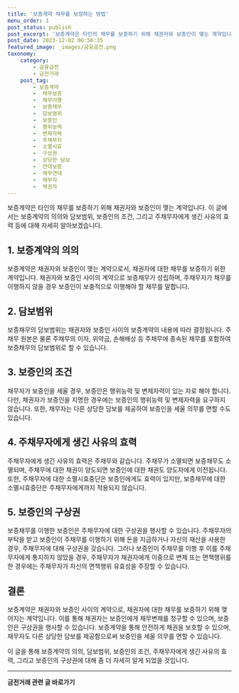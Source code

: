 ```yaml
---
title: '보증계약 채무를 보장하는 방법'
menu_order: 1
post_status: publish
post_excerpt: '보증계약은 타인의 채무를 보증하기 위해 채권자와 보증인이 맺는 계약입니다. 이 글에서는 보증계약의 의의와 담보범위, 보증인의 조건, 그리고 주채무자에게 생긴 사유의 효력 등에 대해 자세히 알아보겠습니다.'
post_date: 2023-12-02 06:56:35
featured_image: _images/금융금전.png
taxonomy:
    category:
        - 금융금전
        - 금전거래
    post_tag:
        - 보증계약
        -  채무보증
        -  채무이행
        -  보증채무
        -  담보범위
        -  보증인
        -  행위능력
        -  변제자력
        -  주채무자
        -  소멸시효
        -  구상권
        -  상당한 담보
        -  연대보증
        -  채무연대
        -  채무자
        -  채권자
---
```



보증계약은 타인의 채무를 보증하기 위해 채권자와 보증인이 맺는 계약입니다. 이 글에서는 보증계약의 의의와 담보범위, 보증인의 조건, 그리고 주채무자에게 생긴 사유의 효력 등에 대해 자세히 알아보겠습니다.

## 1. 보증계약의 의의

보증계약은 채권자와 보증인이 맺는 계약으로서, 채권자에 대한 채무를 보증하기 위한 계약입니다. 채권자와 보증인 사이의 계약으로 보증채무가 성립하며, 주채무자가 채무를 이행하지 않을 경우 보증인이 보충적으로 이행해야 할 채무를 말합니다.

## 2. 담보범위

보증채무의 담보범위는 채권자와 보증인 사이의 보증계약의 내용에 따라 결정됩니다. 주채무 원본은 물론 주채무의 이자, 위약금, 손해배상 등 주채무에 종속된 채무를 포함하여 보증채무의 담보범위로 할 수 있습니다.

## 3. 보증인의 조건

채무자가 보증인을 세울 경우, 보증인은 행위능력 및 변제자력이 있는 자로 해야 합니다. 다만, 채권자가 보증인을 지명한 경우에는 보증인의 행위능력 및 변제자력을 요구하지 않습니다. 또한, 채무자는 다른 상당한 담보를 제공하여 보증인을 세울 의무를 면할 수도 있습니다.

## 4. 주채무자에게 생긴 사유의 효력

주채무자에게 생긴 사유의 효력은 주채무와 같습니다. 주채무가 소멸되면 보증채무도 소멸되며, 주채무에 대한 채권이 양도되면 보증인에 대한 채권도 양도자에게 이전됩니다. 또한, 주채무자에 대한 소멸시효중단은 보증인에게도 효력이 있지만, 보증채무에 대한 소멸시효중단은 주채무자에게까지 적용되지 않습니다.

## 5. 보증인의 구상권

보증채무를 이행한 보증인은 주채무자에 대한 구상권을 행사할 수 있습니다. 주채무자의 부탁을 받고 보증인이 주채무를 이행하기 위해 돈을 지급하거나 자신의 재산을 사용한 경우, 주채무자에 대해 구상권을 갖습니다. 그러나 보증인이 주채무를 이행 후 이를 주채무자에게 통지하지 않았을 경우, 주채무자가 채권자에게 이중으로 변제 또는 면책행위를 한 경우에는 주채무자가 자신의 면책행위 유효성을 주장할 수 있습니다.

## 결론

보증계약은 채권자와 보증인 사이의 계약으로, 채권자에 대한 채무를 보증하기 위해 맺어지는 계약입니다. 이를 통해 채권자는 보증인에게 채무변제를 청구할 수 있으며, 보증인은 구상권을 행사할 수 있습니다. 보증계약을 통해 안전하게 채권을 보호할 수 있으며, 채무자도 다른 상당한 담보를 제공함으로써 보증인을 세울 의무를 면할 수 있습니다.

이 글을 통해 보증계약의 의의, 담보범위, 보증인의 조건, 주채무자에게 생긴 사유의 효력, 그리고 보증인의 구상권에 대해 좀 더 자세히 알게 되었을 것입니다.


<!-- wp:separator -->
<hr class="wp-block-separator has-alpha-channel-opacity"/>
<!-- /wp:separator -->

<!-- wp:group {"backgroundColor":"base","layout":{"type":"constrained"}} -->
<div class="wp-block-group has-base-background-color has-background"><!-- wp:paragraph {"align":"center","fontSize":"medium"} -->
<p class="has-text-align-center has-large-font-size"><strong>금전거래 관련 글 바로가기</strong></p>
<!-- /wp:paragraph -->


<!-- wp:latest-posts
{"categories":[{"id":13538,"count":19,"description":"","link":"https://uknowlaw.com/category/%ea%b8%88%ec%a0%84%ea%b1%b0%eb%9e%98/","name":"금전거래","slug":"금전거래","taxonomy":"category","parent":0,"meta":[],"_links":{"self":[{"href":"https://uknowlaw.com/wp-json/wp/v2/categories/13538"}],"collection":[{"href":"https://uknowlaw.com/wp-json/wp/v2/categories"}],"about":[{"href":"https://uknowlaw.com/wp-json/wp/v2/taxonomies/category"}],"wp:post_type":[{"href":"https://uknowlaw.com/wp-json/wp/v2/posts?categories=13538"}],"curies":[{"name":"wp","href":"https://api.w.org/{rel}","templated":true}]}}],"postsToShow":100,"excerptLength":28,"postLayout":"grid","columns":2,"featuredImageAlign":"left","featuredImageSizeSlug":"large","fontSize":"small"} /--></div>
<!-- /wp:group -->
